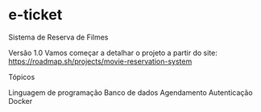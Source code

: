 # e-ticket
Sistema de Reserva de Filmes

Versão 1.0
Vamos começar a detalhar o projeto a partir do site: https://roadmap.sh/projects/movie-reservation-system

Tópicos

Linguagem de programação
Banco de dados
Agendamento
Autenticação
Docker
